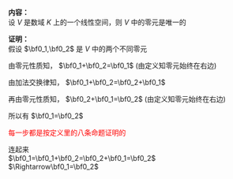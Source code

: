 **内容：**  
设 $V$ 是数域 $K$ 上的一个线性空间，则 $V$ 中的零元是唯一的  
  
**证明：**  
假设 $\bf0_1,\bf0_2$ 是 $V$ 中的两个不同零元  
  
由零元性质知， $\bf0_1+\bf0_2=\bf0_1$ (由定义知零元始终在右边)  
  
  
由加法交换律知， $\bf0_1+\bf0_2=\bf0_2+\bf0_1$   
  
再由零元性质知， $\bf0_2+\bf0_1=\bf0_2$ (由定义知零元始终在右边)  
  
所以有 $\bf0_1=\bf0_2$   
  
<font color=red>每一步都是按定义里的八条命题证明的  
</font>  
  
连起来  
 $\bf0_1=\bf0_1+\bf0_2=\bf0_2+\bf0_1=\bf0_2$   
 $\Rightarrow\bf0_1=\bf0_2$   
